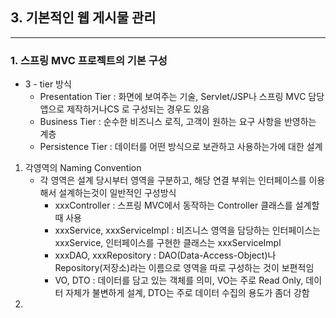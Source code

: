 ## 3. 기본적인 웹 게시물 관리

---

### 1. 스프링 MVC 프로젝트의 기본 구성

- 3 - tier 방식
  - Presentation Tier : 화면에 보여주는 기술, Servlet/JSP나 스프링 MVC 담당 앱으로 제작하거나CS 로 구성되는 경우도 있음
  - Business Tier : 순수한 비즈니스 로직, 고객이 원하는 요구 사항을 반영하는 계층
  - Persistence Tier : 데이터를 어떤 방식으로 보관하고 사용하는가에 대한 설계

1. 각영역의 Naming Convention
   - 각 영역은 설계 당시부터 영역을 구분하고, 해당 연결 부위는 인터페이스를 이용해서 설계하는것이 일반적인 구성방식
     - xxxController : 스프링 MVC에서 동작하는 Controller 클래스를 설계할 때 사용
     - xxxService, xxxServiceImpl : 비즈니스 영역을 담당하는 인터페이스는 xxxService, 인터페이스를 구현한 클래스는 xxxServiceImpl
     - xxxDAO, xxxRepository : DAO(Data-Access-Object)나 Repository(저장소)라는 이름으로 영역을 따로 구성하는 것이 보편적임
     - VO, DTO : 데이터를 담고 있는 객체를 의미, VO는 주로 Read Only, 데이터 자체가 불변하게 설계, DTO는 주로 데이터 수집의 용도가 좀더 강함
2. 